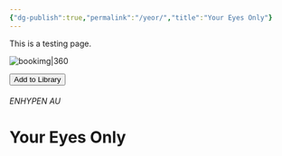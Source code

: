 ```yaml
---
{"dg-publish":true,"permalink":"/yeor/","title":"Your Eyes Only"}
---
```


This is a testing page.

![bookimg|360](/img/user/yeo/yeostorage/yeocover.webp)

<button id="library-toggle" onclick="toggleLibrary()">Add to Library</button>

###### ENHYPEN AU
# Your Eyes Only

<script>
document.addEventListener('DOMContentLoaded', () => {
  function getBookInfo() {
    const button = document.getElementById('library-toggle');
    const h1 = [...document.querySelectorAll('h1')]
      .find(h => h.compareDocumentPosition(button) & 2); // H1 comes after button

    const imgMatch = document.body.innerText.match(/!bookimg\|?.*?[^)]+/);

    if (!h1 || !imgMatch) return null;

    const title = h1.textContent.trim();
    const link = window.location.href;
    const imgMD = imgMatch[0];
    const wikilink = `[[${link}|${title}]]`;

    return { title, link, imgMD, wikilink };
  }

  function getLibrary() {
    return JSON.parse(localStorage.getItem('bookLibrary') || '[]');
  }

  function saveLibrary(lib) {
    localStorage.setItem('bookLibrary', JSON.stringify(lib));
  }

  function isInLibrary(link) {
    return getLibrary().some(b => b.link === link);
  }

  function updateButton(link) {
    const btn = document.getElementById('library-toggle');
    if (btn) btn.textContent = isInLibrary(link) ? 'Remove from Library' : 'Add to Library';
  }

  window.toggleLibrary = () => {
    const book = getBookInfo();
    if (!book) return alert('Book info not found.');

    let lib = getLibrary();
    const index = lib.findIndex(b => b.link === book.link);

    if (index !== -1) {
      lib.splice(index, 1);
      alert('Removed from library');
    } else {
      lib.unshift(book); // new book goes to top
      alert('Added to library');
    }

    saveLibrary(lib);
    updateButton(book.link);
    renderLibrary();
  };

  window.renderLibrary = () => {
    const container = document.getElementById('library-display');
    if (!container) return;

    const lib = getLibrary();
    if (!lib.length) {
      container.innerText = 'No books in your library.';
      return;
    }

    let md = '';
    lib.forEach((book, i) => {
      md += `${i + 1}\n-\n${book.imgMD}\n-\n${book.wikilink}\n\n`;
    });

    container.innerText = md;
  };

  const book = getBookInfo();
  if (book) updateButton(book.link);
  renderLibrary();
});
</script>
